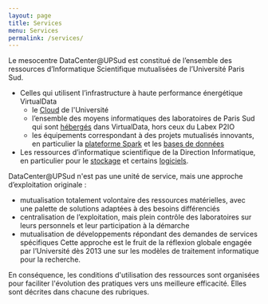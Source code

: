 ```yaml
---
layout: page
title: Services
menu: Services
permalink: /services/
---
```


Le mesocentre DataCenter@UPSud est constitué de l’ensemble des ressources d’Informatique Scientifique mutualisées de l’Université Paris Sud. 

* Celles qui utilisent l’infrastructure à haute performance énergétique VirtualData 
	* le [Cloud](/Cloud) de l'Université 
	* l’ensemble des moyens informatiques des laboratoires de Paris Sud
 qui sont [hébergés](/Hebergement) dans VirtualData, hors ceux du Labex P2IO
	* les équipements correspondant à des projets mutualisés innovants, 
en particulier la [plateforme Spark](/Spark) et les [bases de données](/Donnees) 
* Les ressources d’informatique scientifique de la Direction Informatique,
 en particulier pour le [stockage](/Donnees) et certains [logiciels](/Logiciels).


DataCenter@UPSud  n'est pas une unité de service, mais une approche d’exploitation originale :
* mutualisation totalement volontaire des ressources matérielles, avec une palette de solutions adaptées à des besoins différenciés
* centralisation de l’exploitation, mais plein contrôle des laboratoires sur leurs personnels et leur participation à la démarche
* mutualisation de développements répondant des demandes de services spécifiques 
Cette approche est le fruit de la réflexion globale engagée par l’Université dès 2013 une sur les modèles de traitement informatique pour la recherche.

En conséquence, les conditions d'utilisation des ressources sont organisées pour faciliter l'évolution des pratiques vers uns meilleure efficacité. Elles sont décrites dans chacune des rubriques.  

